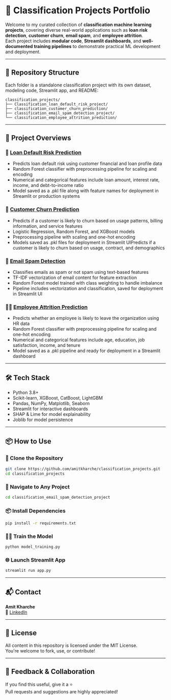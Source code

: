 # 🧠 Classification Projects Portfolio

Welcome to my curated collection of **classification machine learning projects**, covering diverse real-world applications such as **loan risk detection**, **customer churn**, **email spam**, and **employee attrition**.  
Each project includes **modular code**, **Streamlit dashboards**, and **well-documented training pipelines** to demonstrate practical ML development and deployment.

---

## 📁 Repository Structure

Each folder is a standalone classification project with its own dataset, modeling code, Streamlit app, and README:

```
classification_projects/
├── Classification_loan_default_risk_project/
├── classification_customer_churn_prediction/
├── classification_email_spam_detection_project/
└── classification_employee_attrition_prediction/
```

---

## 🚀 Project Overviews

### 🔐 [Loan Default Risk Prediction](./Classification_loan_default_risk_project)
- Predicts loan default risk using customer financial and loan profile data
- Random Forest classifier with preprocessing pipeline for scaling and encoding
- Numerical and categorical features include loan amount, interest rate, income, and debt-to-income ratio
- Model saved as a .pkl file along with feature names for deployment in Streamlit or production systems

### 🔁 [Customer Churn Prediction](./classificaiton_customer_churn_prediction)
- Predicts if a customer is likely to churn based on usage patterns, billing information, and service features
- Logistic Regression, Random Forest, and XGBoost models
- Preprocessing pipeline with scaling and one-hot encoding
- Models saved as .pkl files for deployment in Streamlit UIPredicts if a customer is likely to churn based on usage, contract, and demographics

### 📧 [Email Spam Detection](./classification_email_spam_detection_project)
- Classifies emails as spam or not spam using text-based features
- TF-IDF vectorization of email content for feature extraction
- Random Forest model trained with class weighting to handle imbalance
- Pipeline includes vectorization and classification, saved for deployment in Streamlit UI

### 👨‍💼 [Employee Attrition Prediction](./classification_employee_attrition_prediction)
- Predicts whether an employee is likely to leave the organization using HR data
- Random Forest classifier with preprocessing pipeline for scaling and one-hot encoding
- Numerical and categorical features include age, education, job satisfaction, income, and tenure
- Model saved as a .pkl pipeline and ready for deployment in a Streamlit dashboard

---

## 🛠 Tech Stack

- Python 3.8+
- Scikit-learn, XGBoost, CatBoost, LightGBM
- Pandas, NumPy, Matplotlib, Seaborn
- Streamlit for interactive dashboards
- SHAP & Lime for model explainability
- Joblib for model persistence

---

## 📦 How to Use

### 🔧 Clone the Repository

```bash
git clone https://github.com/amitkharche/classification_projects.git
cd classification_projects
```

### 📂 Navigate to Any Project

```bash
cd classification_email_spam_detection_project
```

### 📦 Install Dependencies

```bash
pip install -r requirements.txt
```

### 🏋️‍♂️ Train the Model

```bash
python model_training.py
```

### 🌐 Launch Streamlit App

```bash
streamlit run app.py
```

---

## 📬 Contact

**Amit Kharche**  
🔗 [LinkedIn](https://www.linkedin.com/in/amitkharche)

---

## 📄 License

All content in this repository is licensed under the MIT License.  
You're welcome to fork, use, or contribute!

---

## 🙌 Feedback & Collaboration

If you find this useful, give it a ⭐  
Pull requests and suggestions are highly appreciated!
